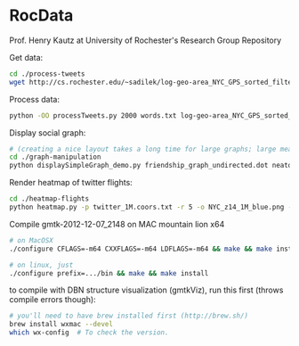 RocData
=======

Prof. Henry Kautz at University of Rochester's Research Group Repository



Get data:
```bash 
cd ./process-tweets
wget http://cs.rochester.edu/~sadilek/log-geo-area_NYC_GPS_sorted_filtered_6237.dat
```

Process data:
```bash 
python -OO processTweets.py 2000 words.txt log-geo-area_NYC_GPS_sorted_filtered_6237.dat
```

Display social graph:
```bash 
# (creating a nice layout takes a long time for large graphs; large means >2000 nodes)
cd ./graph-manipulation
python displaySimpleGraph_demo.py friendship_graph_undirected.dot neato 7
```

Render heatmap of twitter flights:
```bash
cd ./heatmap-flights
python heatmap.py -p twitter_1M.coors.txt -r 5 -o NYC_z14_1M_blue.png -G gradient-adam-blue.png --osm -e 40.8393,-74.2635,40.5,-73.6558 -z 14
```

Compile gmtk-2012-12-07_2148 on MAC mountain lion x64
```bash
# on MacOSX
./configure CFLAGS=-m64 CXXFLAGS=-m64 LDFLAGS=-m64 && make && make install

# on linux, just
./configure prefix=.../bin && make && make install
```

to compile with DBN structure visualization (gmtkViz), run this first (throws compile errors though):
```bash
# you'll need to have brew installed first (http://brew.sh/)
brew install wxmac --devel
which wx-config  # To check the version.
```

